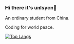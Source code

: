 ### Hi there it's unlsycn👋

An ordinary student from China.

Coding for world peace.

[![Top Langs](https://github-readme-stats.vercel.app/api/top-langs/?username=HumphreyDotSln)](https://github.com/anuraghazra/github-readme-stats)
